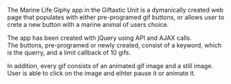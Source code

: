 The Marine Life Giphy app in the Giftastic Unit is a dymanically created web page that populates with either pre-programed gif buttons,  or allows user to crete a new button with a marine animal of users choice.  

The app has been created with jQuery using API and AJAX calls.   
The buttons,  pre-programed or newly created, consist of a keyword, which is the querry,  and a limit callback of 10 gifs.  

In addition,   every gif consists of an animated gif image and a still image.  User is able to click on the image and eihter pause it or animate it.   


